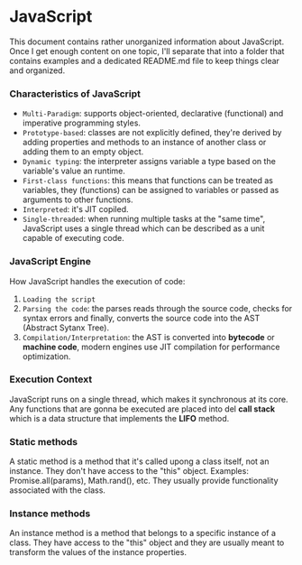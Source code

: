 # JavaScript

This document contains rather unorganized information about JavaScript. Once I get enough content on one topic, I'll separate that into a folder that contains examples and a dedicated README.md file to keep things clear and organized.

### Characteristics of JavaScript

- `Multi-Paradigm`: supports object-oriented, declarative (functional) and imperative programming styles.
- `Prototype-based`: classes are not explicitly defined, they're derived by adding properties and methods to an instance of another class or adding them to an empty object.
- `Dynamic typing`: the interpreter assigns variable a type based on the variable's value an runtime.
- `First-class functions`: this means that functions can be treated as variables, they (functions) can be assigned to variables or passed as arguments to other functions.
- `Interpreted`: it's JIT copiled.
- `Single-threaded`: when running multiple tasks at the "same time", JavaScript uses a single thread which can be described as a unit capable of executing code.

### JavaScript Engine

How JavaScript handles the execution of code:

1. `Loading the script`
2. `Parsing the code`: the parses reads through the source code, checks for syntax errors and finally, converts the source code into the AST (Abstract Sytanx Tree).
3. `Compilation/Interpretation`: the AST is converted into **bytecode** or **machine code**, modern engines use JIT compilation for performance optimization.

### Execution Context

JavaScript runs on a single thread, which makes it synchronous at its core. Any functions that are gonna be executed are placed into del **call stack** which is a data structure that implements the **LIFO** method.

### Static methods

A static method is a method that it's called upong a class itself, not an instance. They don't have access to the "this" object. Examples: Promise.all(params), Math.rand(), etc. They usually provide functionality associated with the class.

### Instance methods

An instance method is a method that belongs to a specific instance of a class. They have access to the "this" object and they are usually meant to transform the values of the instance properties.
